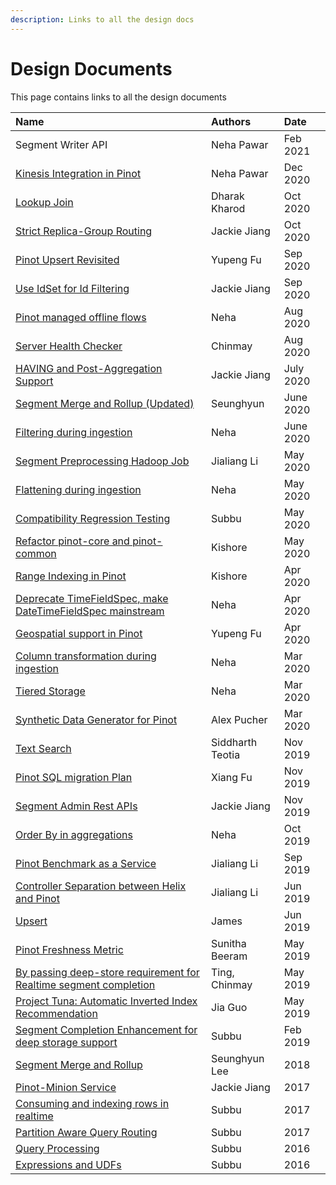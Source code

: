 ```yaml
---
description: Links to all the design docs
---
```


# Design Documents

This page contains links to all the design documents

| Name | Authors | Date |
| :--- | :--- | :--- |
| Segment Writer API | Neha Pawar | Feb 2021 |
| [Kinesis Integration in Pinot](https://docs.google.com/document/d/1hFbzumQAGALAi8XZMOsVlwVHN-s2t37MA5QUfduL4Yk/edit?usp=sharing)  | Neha Pawar | Dec 2020 |
| [Lookup Join](https://docs.google.com/document/d/1InWmxbRqwcqIakzvoEWHLxtX4XR9H5L01256EbAUHV8/edit?usp=sharing) | Dharak Kharod | Oct 2020 |
| [Strict Replica-Group Routing](https://docs.google.com/document/d/1B5SghG0x5JHfZrKMBjiv_m3Dd969hfyWgc1joKZpJIU/edit?usp=sharing) | Jackie Jiang | Oct 2020 |
| [Pinot Upsert Revisited](https://docs.google.com/document/d/1qljEMndPMxbbKtjlVn9mn2toz7Qrk0TGQsHLfI--7h8/edit#heading=h.lsfmyoyyxtgt) | Yupeng Fu | Sep 2020 |
| [Use IdSet for Id Filtering](https://docs.google.com/document/d/1s6DZ9eTPqH7vaKQlPjKiWb_OBC3hkkEGICIzcd5gozc/edit?usp=sharing) | Jackie Jiang | Sep 2020 |
| [Pinot managed offline flows](https://docs.google.com/document/d/1-e_9aHQB4HXS38ONtofdxNvMsGmAoYfSnc2LP88MbIc/edit#heading=h.60ws8it8iwvp) | Neha | Aug 2020 |
| [Server Health Checker](https://docs.google.com/document/d/1PP_RaDuS7KGeF9RnAcRFJRCA8aCVxxVLTJn-c3hg9qQ/edit) | Chinmay | Aug 2020 |
| [HAVING and Post-Aggregation Support](https://docs.google.com/document/d/1Dg1KXpxIdl75Tsg2YFCYVeE8sMAIj64ZWoxDcj1cHwo/edit?usp=sharing) | Jackie Jiang | July 2020 |
| [Segment Merge and Rollup \(Updated\)](https://docs.google.com/document/d/1-AKCfXNXdoNjFIvJ87wjWwFM_38gS0NCwFrIYjYsqp8/edit#) | Seunghyun | June 2020 |
| [Filtering during ingestion](https://docs.google.com/document/d/1Cahnas3nh0XErETH0KHLaecN6xCnRVYWNKO3rDn7qcI/edit#) | Neha | June 2020 |
| [Segment Preprocessing Hadoop Job](https://docs.google.com/document/d/1BnjjVj3OLuo-vmOt0WjqEFbUC9AZgCDuDxCtLEFPM34/edit?usp=sharing) | Jialiang Li | May 2020 |
| [Flattening during ingestion](https://docs.google.com/document/d/1IYCsYCgGn6YMWTDG4-i61Hxbtnac2dCuhvDKUZIxDYg/edit?usp=sharing) | Neha | May 2020 |
| [Compatibility Regression Testing](https://docs.google.com/document/d/1yNlvnLKDNUuyRWOKYYF01FWW9weYMGoaLRtU-CueciM/edit#heading=h.sbzlx23tnq14) | Subbu | May 2020 |
| [Refactor pinot-core and pinot-common](https://docs.google.com/document/d/1urROfQZuTE8JJmW3IMCeB2i3FYoEyG1TCyPsxvSaNuw/edit?usp=sharing) | Kishore | May 2020 |
| [Range Indexing in Pinot](https://docs.google.com/document/d/1eisu7L-ERLs1OZCASOz3qSpzZfoipplKrYgmBXaFobw/edit?usp=sharing) | Kishore | Apr 2020 |
| [Deprecate TimeFieldSpec, make DateTimeFieldSpec mainstream](https://docs.google.com/document/d/1SU1jCjfsIDSA960fD5YWQbD72p8UdGF0c7CroFNt9Ho/edit#heading=h.qeqkd3x33xzp) | Neha | Apr 2020 |
| [Geospatial support in Pinot](https://docs.google.com/document/d/1Mkm5RHS_tof-vIUt5-UNeOgRYSBAN6M_pN-hedV6Q0g/edit?ts=5ea0b8d4#heading=h.i45os595j1sp) | Yupeng Fu | Apr 2020 |
| [Column transformation during ingestion](https://docs.google.com/document/d/13BywJncHrLAFLm-qy4kfKaPxXfAg9XE5v3_fk9sGVSo/edit?usp=sharing) | Neha | Mar 2020 |
| [Tiered Storage](https://docs.google.com/document/d/1Z4FLg3ezHpqvc6zhy0jR6Wi2OL8wLO_lRC6aLkskFgs/edit?usp=sharing) | Neha | Mar 2020 |
| [Synthetic Data Generator for Pinot](https://cwiki.apache.org/confluence/display/PINOT/Synthetic+Data+Generator+for+Pinot) | Alex Pucher | Mar 2020 |
| [Text Search ](https://docs.google.com/document/d/19uLti7wwl7nPlDuy6cUVnLOll2C8u3YtUITbNj0TT5o/edit) | Siddharth Teotia | Nov 2019 |
| [Pinot SQL migration Plan](https://docs.google.com/document/d/1uNIq0cybUtVtdtJ38-4ewFNEQorbg-2KYr-CMSj6H_8/edit#heading=h.ejrg0ci2rzol) | Xiang Fu | Nov 2019 |
| [Segment Admin Rest APIs](https://cwiki.apache.org/confluence/display/PINOT/Segment+Admin+Rest+APIs) | Jackie Jiang | Nov 2019 |
| [Order By in aggregations](https://cwiki.apache.org/confluence/display/PINOT/Order+By) | Neha | Oct 2019 |
| [Pinot Benchmark as a Service](https://cwiki.apache.org/confluence/display/PINOT/Pinot+Benchmark+as+a+Service) | Jialiang Li | Sep 2019 |
| [Controller Separation between Helix and Pinot](https://cwiki.apache.org/confluence/display/PINOT/Controller+Separation+between+Helix+and+Pinot) | Jialiang Li | Jun 2019 |
| [Upsert](https://docs.google.com/document/d/1SFFir7ByxCff-aVYxQeTHpNhPXeP5q7P4g_6O2iNGgU/edit?usp=sharing) | James | Jun 2019 |
| [Pinot Freshness Metric](https://cwiki.apache.org/confluence/display/PINOT/Pinot+Freshness+Metric) | Sunitha Beeram | May 2019 |
| [By passing deep-store requirement for Realtime segment completion](https://cwiki.apache.org/confluence/display/PINOT/By-passing+deep-store+requirement+for+Realtime+segment+completion) | Ting, Chinmay | May 2019 |
| [Project Tuna: Automatic Inverted Index Recommendation](https://cwiki.apache.org/confluence/display/PINOT/Automated+Inverted+Index+Recommendation+for+Pinot) | Jia Guo | May 2019 |
| [Segment Completion Enhancement for deep storage support](https://cwiki.apache.org/confluence/display/PINOT/Segment+Completion+Protocol+enhancements+for+Deep+Store+support) | Subbu | Feb 2019 |
| [Segment Merge and Rollup](https://cwiki.apache.org/confluence/display/PINOT/Segment+Merge+and+Rollup) | Seunghyun Lee | 2018 |
| [Pinot-Minion Service](https://docs.google.com/document/d/1kbK88fCexmEsDcFINebqLvZWtKg8CVQN4kmsLm0s9f8/edit?usp=sharing) | Jackie Jiang | 2017 |
| [Consuming and indexing rows in realtime](https://cwiki.apache.org/confluence/display/PINOT/Consuming+and+Indexing+rows+in+Realtime) | Subbu | 2017 |
| [Partition Aware Query Routing](https://cwiki.apache.org/confluence/display/PINOT/Partition+Aware+Query+Routing) | Subbu | 2017 |
| [Query Processing](https://cwiki.apache.org/confluence/display/PINOT/Query+Processing) | Subbu | 2016 |
| [Expressions and UDFs](https://cwiki.apache.org/confluence/display/PINOT/Expressions+and+UDFs) | Subbu | 2016 |

